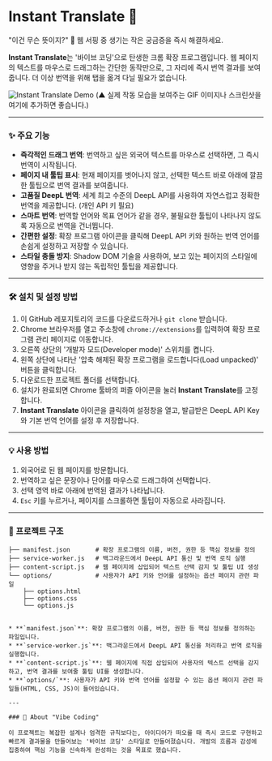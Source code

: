 # Instant Translate 🚀

"이건 무슨 뜻이지?" 🤔 웹 서핑 중 생기는 작은 궁금증을 즉시 해결하세요.

**Instant Translate**는 '바이브 코딩'으로 탄생한 크롬 확장 프로그램입니다. 웹 페이지의 텍스트를 마우스로 드래그하는 간단한 동작만으로, 그 자리에 즉시 번역 결과를 보여줍니다. 더 이상 번역을 위해 탭을 옮겨 다닐 필요가 없습니다.

![Instant Translate Demo](https://i.imgur.com/your-demo-image.gif)
(▲ 실제 작동 모습을 보여주는 GIF 이미지나 스크린샷을 여기에 추가하면 좋습니다.)

---

### ✨ 주요 기능

* **즉각적인 드래그 번역**: 번역하고 싶은 외국어 텍스트를 마우스로 선택하면, 그 즉시 번역이 시작됩니다.
* **페이지 내 툴팁 표시**: 현재 페이지를 벗어나지 않고, 선택한 텍스트 바로 아래에 깔끔한 툴팁으로 번역 결과를 보여줍니다.
* **고품질 DeepL 번역**: 세계 최고 수준의 DeepL API를 사용하여 자연스럽고 정확한 번역을 제공합니다. (개인 API 키 필요)
* **스마트 번역**: 번역할 언어와 목표 언어가 같을 경우, 불필요한 툴팁이 나타나지 않도록 자동으로 번역을 건너뜁니다.
* **간편한 설정**: 확장 프로그램 아이콘을 클릭해 DeepL API 키와 원하는 번역 언어를 손쉽게 설정하고 저장할 수 있습니다.
* **스타일 충돌 방지**: Shadow DOM 기술을 사용하여, 보고 있는 페이지의 스타일에 영향을 주거나 받지 않는 독립적인 툴팁을 제공합니다.

---

### 🛠️ 설치 및 설정 방법

1.  이 GitHub 레포지토리의 코드를 다운로드하거나 `git clone` 받습니다.
2.  Chrome 브라우저를 열고 주소창에 `chrome://extensions`를 입력하여 확장 프로그램 관리 페이지로 이동합니다.
3.  오른쪽 상단의 '개발자 모드(Developer mode)' 스위치를 켭니다.
4.  왼쪽 상단에 나타난 '압축 해제된 확장 프로그램을 로드합니다(Load unpacked)' 버튼을 클릭합니다.
5.  다운로드한 프로젝트 폴더를 선택합니다.
6.  설치가 완료되면 Chrome 툴바의 퍼즐 아이콘을 눌러 **Instant Translate**를 고정합니다.
7.  **Instant Translate** 아이콘을 클릭하여 설정창을 열고, 발급받은 DeepL API Key와 기본 번역 언어를 설정 후 저장합니다.

---

### 💡 사용 방법

1.  외국어로 된 웹 페이지를 방문합니다.
2.  번역하고 싶은 문장이나 단어를 마우스로 드래그하여 선택합니다.
3.  선택 영역 바로 아래에 번역된 결과가 나타납니다.
4.  `Esc` 키를 누르거나, 페이지를 스크롤하면 툴팁이 자동으로 사라집니다.

---

### 📂 프로젝트 구조
```
├── manifest.json       # 확장 프로그램의 이름, 버전, 권한 등 핵심 정보를 정의
├── service-worker.js   # 백그라운드에서 DeepL API 통신 및 번역 로직 실행
├── content-script.js   # 웹 페이지에 삽입되어 텍스트 선택 감지 및 툴팁 UI 생성
└── options/            # 사용자가 API 키와 언어를 설정하는 옵션 페이지 관련 파일
    ├── options.html
    ├── options.css
    └── options.js


* **`manifest.json`**: 확장 프로그램의 이름, 버전, 권한 등 핵심 정보를 정의하는 파일입니다.
* **`service-worker.js`**: 백그라운드에서 DeepL API 통신을 처리하고 번역 로직을 실행합니다.
* **`content-script.js`**: 웹 페이지에 직접 삽입되어 사용자의 텍스트 선택을 감지하고, 번역 결과를 보여줄 툴팁 UI를 생성합니다.
* **`options/`**: 사용자가 API 키와 번역 언어를 설정할 수 있는 옵션 페이지 관련 파일들(HTML, CSS, JS)이 들어있습니다.

---

### 🌊 About "Vibe Coding"

이 프로젝트는 복잡한 설계나 엄격한 규칙보다는, 아이디어가 떠오를 때 즉시 코드로 구현하고 빠르게 결과물을 만들어보는 '바이브 코딩' 스타일로 만들어졌습니다. 개발의 흐름과 감성에 집중하여 핵심 기능을 신속하게 완성하는 것을 목표로 했습니다.
